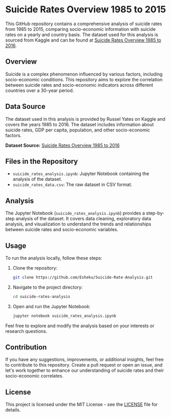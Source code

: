 # Suicide Rates Overview 1985 to 2015

This GitHub repository contains a comprehensive analysis of suicide rates from 1985 to 2015, comparing socio-economic information with suicide rates on a yearly and country basis. The dataset used for this analysis is sourced from Kaggle and can be found at [Suicide Rates Overview 1985 to 2016](https://www.kaggle.com/datasets/russellyates88/suicide-rates-overview-1985-to-2016).

## Overview

Suicide is a complex phenomenon influenced by various factors, including socio-economic conditions. This repository aims to explore the correlation between suicide rates and socio-economic indicators across different countries over a 30-year period.

## Data Source

The dataset used in this analysis is provided by Russel Yates on Kaggle and covers the years 1985 to 2016. The dataset includes information about suicide rates, GDP per capita, population, and other socio-economic factors.

**Dataset Source:** [Suicide Rates Overview 1985 to 2016](https://www.kaggle.com/datasets/russellyates88/suicide-rates-overview-1985-to-2016)

## Files in the Repository

- `suicide_rates_analysis.ipynb`: Jupyter Notebook containing the analysis of the dataset.
- `suicide_rates_data.csv`: The raw dataset in CSV format.

## Analysis

The Jupyter Notebook (`suicide_rates_analysis.ipynb`) provides a step-by-step analysis of the dataset. It covers data cleaning, exploratory data analysis, and visualization to understand the trends and relationships between suicide rates and socio-economic variables.

## Usage

To run the analysis locally, follow these steps:

1. Clone the repository:

    ```bash
    git clone https://github.com/Esheku/Suicide-Rate-Analysis.git
    ```

2. Navigate to the project directory:

    ```bash
    cd suicide-rates-analysis
    ```

3. Open and run the Jupyter Notebook:

    ```bash
    jupyter notebook suicide_rates_analysis.ipynb
    ```

Feel free to explore and modify the analysis based on your interests or research questions.

## Contribution

If you have any suggestions, improvements, or additional insights, feel free to contribute to this repository. Create a pull request or open an issue, and let's work together to enhance our understanding of suicide rates and their socio-economic correlates.

## License

This project is licensed under the MIT License - see the [LICENSE](LICENSE) file for details.

